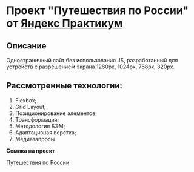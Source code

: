 # Проект "Путешествия по России" от [Яндекс Практикум](https://practicum.yandex.ru/)

## Описание

 Одностраничный сайт без использования JS, разработанный для устройств с разрешением экрана 1280px, 1024px, 768px, 320px.

## Рассмотренные технологии:

1. Flexbox;
2. Grid Layout;
3. Позиционирование элементов;
4. Трансформация;
5. Методология БЭМ;
6. Адаптацивная верстка;
7. Медиазапросы

**Ссылка на проект**

[Путешествия по России](https://elya-i.github.io/russian-travel/)